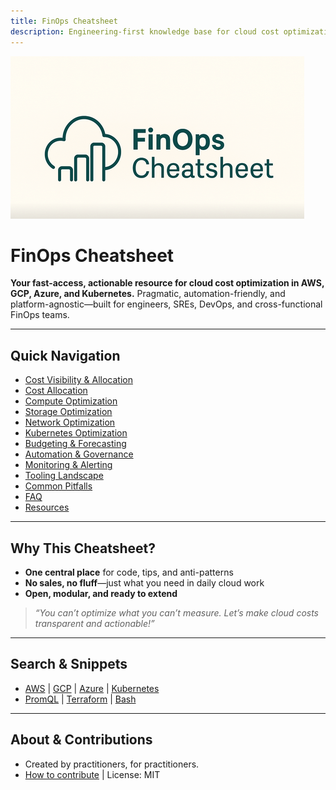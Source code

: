 ```yaml
---
title: FinOps Cheatsheet
description: Engineering-first knowledge base for cloud cost optimization and automation on AWS, GCP, Azure, and Kubernetes.
---
```


![FinOps Cheatsheet Banner](./images/logo.png)



# FinOps Cheatsheet

**Your fast-access, actionable resource for cloud cost optimization in AWS, GCP, Azure, and Kubernetes.**
Pragmatic, automation-friendly, and platform-agnostic—built for engineers, SREs, DevOps, and cross-functional FinOps teams.

---

## Quick Navigation

- [Cost Visibility & Allocation](./topics/cost-visibility.md)
- [Cost Allocation](./topics/cost-allocation.md)
- [Compute Optimization](./topics/optimization-compute.md)
- [Storage Optimization](./topics/optimization-storage.md)
- [Network Optimization](./topics/optimization-network.md)
- [Kubernetes Optimization](./topics/optimization-k8s.md)
- [Budgeting & Forecasting](./topics/budgeting-forecasting.md)
- [Automation & Governance](./topics/automation-governance.md)
- [Monitoring & Alerting](./topics/monitoring-alerting.md)
- [Tooling Landscape](./topics/tooling-landscape.md)
- [Common Pitfalls](./topics/common-pitfalls.md)
- [FAQ](./topics/faq.md)
- [Resources](./topics/resources.md)

---

## Why This Cheatsheet?

- **One central place** for code, tips, and anti-patterns
- **No sales, no fluff**—just what you need in daily cloud work
- **Open, modular, and ready to extend**

> _“You can’t optimize what you can’t measure.
Let’s make cloud costs transparent and actionable!”_

---

## Search & Snippets

- [AWS](./snippets/aws.md) | [GCP](./snippets/gcp.md) | [Azure](./snippets/azure.md) | [Kubernetes](./snippets/kubernetes.md)
- [PromQL](./snippets/promql.md) | [Terraform](./snippets/terraform.md) | [Bash](./snippets/bash.md)

---

## About & Contributions

- Created by practitioners, for practitioners.
- [How to contribute](https://github.com/AlexanderWiechert/finops-cheatsheet/blob/main/README.md) | License: MIT
  

